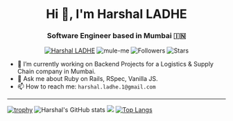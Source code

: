 <h1 align="center">Hi 👋, I'm Harshal LADHE</h1>
<h3 align="center">Software Engineer based in Mumbai 🇮🇳</h3>
<div align="center">
  
  [![Harshal LADHE](https://img.shields.io/badge/Harshal-LADHE-blue.svg)](https://shields.io/)
  <img src="https://komarev.com/ghpvc/?username=shivam091&label=Profile%20views&color=0e75b6&style=flat" alt="mule-me" /> 
  ![Followers](https://img.shields.io/github/followers/shivam091) 
  ![Stars](https://img.shields.io/github/stars/shivam091?label=Profile%20Stars&logo=Profile%20stars) 

</div>

- 🔭  I’m currently working on Backend Projects for a Logistics & Supply Chain company in Mumbai.
- 💬 Ask me about Ruby on Rails, RSpec, Vanilla JS.
- 📫 How to reach me: `harshal.ladhe.1@gmail.com`

------------------------------

[![trophy](https://github-profile-trophy.vercel.app/?username=shivam091&margin-w=8)](https://github.com/ryo-ma/github-profile-trophy)
![Harshal's GitHub stats](https://github-readme-stats.vercel.app/api?username=shivam091&show_icons=true&include_all_commits=true&count_private=true&show=reviews,discussions_started,discussions_answered,prs_merged,prs_merged_percentage)
![](https://github-readme-streak-stats.herokuapp.com/?user=shivam091&theme=light&hide_border=false)
[![Top Langs](https://github-readme-stats.vercel.app/api/top-langs/?username=shivam091&layout=pie)](https://github.com/anuraghazra/github-readme-stats)

